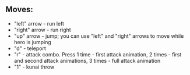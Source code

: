 ## Moves:
- "left" arrow - run left
- "right" arrow - run right
- "up" arrow - jump; you can use "left" and "right" arrows to move while hero is jumping
- "d" - teleport
- "r" - attack combo. Press 1 time - first attack animation, 2 times - first and second attack animations, 3 times - full attack animation
- "1" - kunai throw
